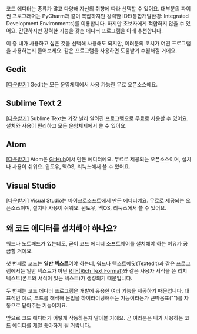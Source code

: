 코드 에디터는 종류가 많고 다양해 자신의 취향에 따라 선택할 수 있어요. 대부분의 파이썬 프로그래머는 PyCharm과 같이 복잡하지만 강력한 IDE(통합개발환경: Integrated Development Environments)를 이용합니다. 하지만 초보자에게 적합하지 않을 수 있어요. 간단하지만 강력한 기능을 갖춘 에디터 프로그램을 아래 추천합니다.

이 중 내가 사용하고 싶은 것을 선택해 사용해도 되지만, 여러분의 코치가 어떤 프로그램을 사용하는지 물어보세요. 같은 프로그램을 사용하면 도움받기 수월해질 거에요.

## Gedit
[[다운받기]](https://wiki.gnome.org/Apps/Gedit#Download)
Gedit는 모든 운영체제에서 사용 가능한 무료 오픈소스에요.

## Sublime Text 2
[[다운받기]](http://www.sublimetext.com/2)
Sublime Text는 가장 널리 알려진 프로그램으로 무료로 사용할 수 있어요. 설치와 사용이 편리하고 모든 운영체제에서 쓸 수 있어요.

## Atom
[[다운받기]](https://atom.io/) Atom은 [GitHub](http://github.com/)에서 만든 에디터예요. 무료로 제공되는 오픈소스이며, 설치나 사용이 쉬워요. 윈도우, 맥OS, 리눅스에서 쓸 수 있어요.

## Visual Studio
[[다운받기]](https://www.visualstudio.com/) Visual Studio는 마이크로소프트에서 만든 에디터예요. 무료로 제공되는 오픈소스이며, 설치나 사용이 쉬워요. 윈도우, 맥OS, 리눅스에서 쓸 수 있어요.

## 왜 코드 에디터를 설치해야 하나요?
워드나 노트패드가 있는데도, 굳이 코드 에디터 소프트웨어를 설치해야 하는 이유가 궁금할 거에요.

첫 번째로 코드는 **일반 텍스트**여야 하는데, 워드나 텍스트에딧(Textedit)과 같은 프로그램에서는 일반 텍스트가 아닌 [RTF(Rich Text Format)](https://en.wikipedia.org/wiki/Rich_Text_Format)와 같은 사용자 서식을 쓴 리치 텍스트(폰트와 서식이 있는 텍스트)가 생성되기 때문입니다.

두 번째는 코드 에디터 프로그램은 개발에 유용한 여러 기능을 제공하기 때문입니다. 대표적인 예로, 코드를 해석해 문법을 하이라이팅해주는 기능이라든가 큰따옴표("")를 자동으로 닫아주는 기능이지요.

앞으로 코드 에디터가 어떻게 작동하는지 알아볼 거에요. 곧 여러분은 내가 사용하는 코드 에디터를 제일 좋아하게 될 거랍니다.
